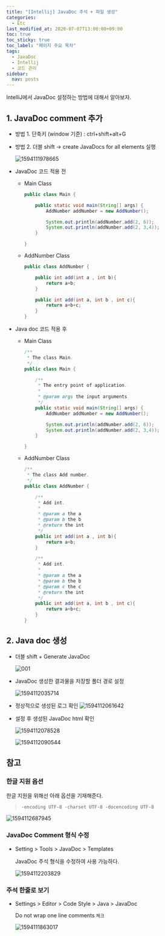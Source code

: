 ```yaml
---
title: "[Intellij] JavaDoc 주석 + 파일 생성"
categories: 
  - Etc
last_modified_at: 2020-07-07T13:00:00+09:00
toc: true
toc_sticky: true
toc_label: "페이지 주요 목차"
tags:
  - JavaDoc
  - Intellij
  - 코드 관리
sidebar:
  nav: posts
---
```


IntelliJ에서 JavaDoc 설정하는 방법에 대해서 알아보자.

## 1. JavaDoc comment 추가

- 방법 1. 단축키 (window 기준) : ctrl+shift+alt+G
- 방법 2. 더블 shift -> create JavaDocs for all elements 실행

  ![1594111978665](/assets/images/2020-07-07-intellij-java-doc-setting/1594111978665.png)
    
- JavaDoc 코드 적용 전

  - Main Class

    ```java
    public class Main {
    
        public static void main(String[] args) {
            AddNumber addNumber = new AddNumber();
    
            System.out.println(addNumber.add(2, 6));
            System.out.println(addNumber.add(2, 3,4));
        }
    
    }
    ```

  - AddNumber Class

    ```java
    public class AddNumber {
    
        public int add(int a , int b){
            return a+b;
        }
    
        public int add(int a, int b , int c){
            return a+b+c;
        }
    }
    ```

    

- Java doc 코드 적용 후

  - Main Class
    
    ```java
    /**
     * The class Main.
     */
    public class Main {
    
        /**
         * The entry point of application.
         *
         * @param args the input arguments
         */
        public static void main(String[] args) {
            AddNumber addNumber = new AddNumber();
    
            System.out.println(addNumber.add(2, 6));
            System.out.println(addNumber.add(2, 3,4));
        }
    
    }
    ```

    
  
  - AddNumber Class
  
    ```java
    /**
     * The class Add number.
     */
    public class AddNumber {
    
        /**
         * Add int.
         *
         * @param a the a
         * @param b the b
         * @return the int
         */
        public int add(int a , int b){
            return a+b;
        }
    
        /**
         * Add int.
         *
         * @param a the a
         * @param b the b
         * @param c the c
         * @return the int
         */
        public int add(int a, int b , int c){
            return a+b+c;
        }
    }
    
    ```



## 2.  Java doc 생성

- 더블 shift + Generate JavaDoc

  ![001](/assets/images/2020-07-07-intellij-java-doc-setting/001.png)  



- JavaDoc 생성한 결과물을 저장할 폴더 경로 설정

  ![1594112035714](/assets/images/2020-07-07-intellij-java-doc-setting/1594112035714.png)


-  정상적으로 생성된 로그 확인
  ![1594112061642](/assets/images/2020-07-07-intellij-java-doc-setting/1594112061642.png)


- 설정 후 생성된 JavaDoc html 확인

  ![1594112078528](/assets/images/2020-07-07-intellij-java-doc-setting/1594112078528.png)

  ![1594112090544](/assets/images/2020-07-07-intellij-java-doc-setting/1594112090544.png)



## 참고 

### 한글 지원 옵션 

한글 지원을 위해선 아래 옵션을 기재해준다.

> ```
> -encoding UTF-8 -charset UTF-8 -docencoding UTF-8
> ```
  ![1594112687945](/assets/images/2020-07-07-intellij-java-doc-setting/1594112687945.png)





### JavaDoc Comment 형식 수정

- Setting > Tools > JavaDoc > Templates

  JavaDoc 주석 형식을 수정하여 사용 가능하다.

  ![1594112203829](/assets/images/2020-07-07-intellij-java-doc-setting/1594112203829.png)



### 주석 한줄로 보기

- Settings > Editor > Code Style > Java > JavaDoc 

  Do not wrap one line comments `체크`

  ![1594111863017](/assets/images/2020-07-07-intellij-java-doc-setting/1594111863017.png)

